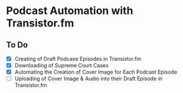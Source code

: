 #  Podcast Automation with Transistor.fm

## To Do

- [X] Creating of Draft Podcase Episodes in Transistor.fm
- [X] Downloading of Supreme Court Cases
- [X] Automating the Creation of Cover Image for Each Podcast Episode
- [ ] Uploading of Cover Image & Audio into their Draft Episode in Transistor.fm
